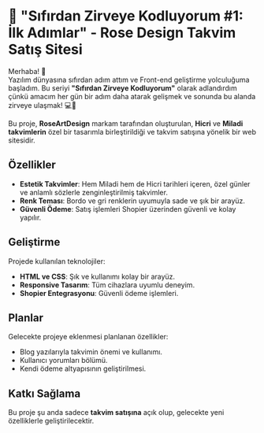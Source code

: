 # 🚀 "Sıfırdan Zirveye Kodluyorum #1: İlk Adımlar" - Rose Design Takvim Satış Sitesi

Merhaba! 👋  
Yazılım dünyasına sıfırdan adım attım ve Front-end geliştirme yolculuğuma başladım. Bu seriyi **"Sıfırdan Zirveye Kodluyorum"** olarak adlandırdım çünkü amacım her gün bir adım daha atarak gelişmek ve sonunda bu alanda zirveye ulaşmak! 💻🚀

Bu proje, **RoseArtDesign** markam tarafından oluşturulan, **Hicri** ve **Miladi takvimlerin** özel bir tasarımla birleştirildiği ve takvim satışına yönelik bir web sitesidir.

## Özellikler

- **Estetik Takvimler**: Hem Miladi hem de Hicri tarihleri içeren, özel günler ve anlamlı sözlerle zenginleştirilmiş takvimler.
- **Renk Teması**: Bordo ve gri renklerin uyumuyla sade ve şık bir arayüz.
- **Güvenli Ödeme**: Satış işlemleri Shopier üzerinden güvenli ve kolay yapılır.

## Geliştirme

Projede kullanılan teknolojiler:

- **HTML ve CSS**: Şık ve kullanımı kolay bir arayüz.
- **Responsive Tasarım**: Tüm cihazlara uyumlu deneyim.
- **Shopier Entegrasyonu**: Güvenli ödeme işlemleri.

## Planlar

Gelecekte projeye eklenmesi planlanan özellikler:

- Blog yazılarıyla takvimin önemi ve kullanımı.
- Kullanıcı yorumları bölümü.
- Kendi ödeme altyapısının geliştirilmesi.

## Katkı Sağlama

Bu proje şu anda sadece **takvim satışına** açık olup, gelecekte yeni özelliklerle geliştirilecektir.
